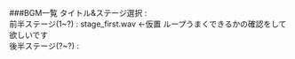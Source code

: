 ###BGM一覧
タイトル&ステージ選択 :   
前半ステージ(1~?) : stage_first.wav ←仮置 ループうまくできるかの確認をして欲しいです   
後半ステージ(?~?) :   
